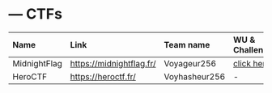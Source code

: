 # — CTFs

| Name         | Link                     | Team name     | WU & Challenges          |
| :----------- | :----------------------- | :------------ | :----------------------- |
| MidnightFlag | https://midnightflag.fr/ | Voyageur256   | [click here](https://github.com/Mathsyo/CTFs/tree/main/MidnightCTF) |
| HeroCTF      | https://heroctf.fr/      | Voyhasheur256 | - |
